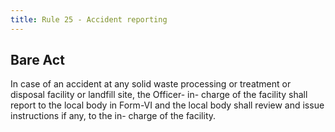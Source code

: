 ```yaml
---
title: Rule 25 - Accident reporting
---
```


## Bare Act 

In case of an accident at any solid waste processing or treatment or disposal facility or landfill site, the Officer- in- charge of the facility shall report to the local body in Form-VI and the local body shall review and issue instructions if any, to the in- charge of the facility.